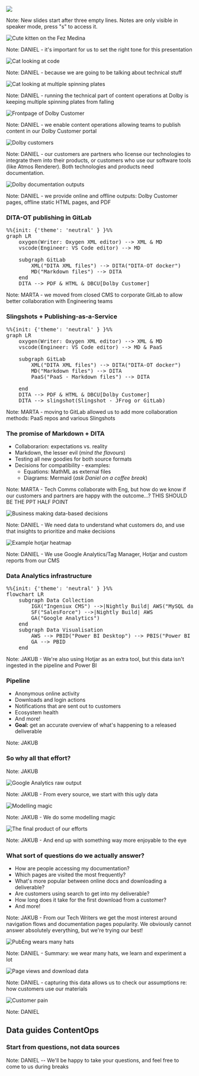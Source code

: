 ![](assets/title.svg)

Note:
New slides start after three empty lines.
Notes are only visible in speaker mode, press "s" to access it. 




<img src="assets/kitty.png" alt="Cute kitten on the Fez Medina" style="max-height: 60vh">

Note:
DANIEL - it's important for us to set the right tone for this presentation 




<img src="assets/cat-terminal.png" alt="Cat looking at code" style="max-height: 60vh">

Note:
DANIEL - because we are going to be talking about technical stuff




<img src="assets/cat-plate-spinning.png" alt="Cat looking at multiple spinning plates" style="max-height: 60vh">

Note:
DANIEL - running the technical part of content operations at Dolby is keeping multiple spinning plates from falling




<img src="assets/DBCU.png" alt="Frontpage of Dolby Customer" style="max-height: 60vh">

Note:
DANIEL - we enable content operations allowing teams to publish content in our Dolby Customer portal




<img src="assets/customers.png" alt="Dolby customers" style="max-height: 60vh">

Note:
DANIEL - our customers are partners who license our technologies to integrate them into their products, or customers who use our software tools (like Atmos Renderer). Both technologies and products need documentation.




<img src="assets/outputs.png" alt="Dolby documentation outputs" style="max-height: 60vh">

Note:
DANIEL - we provide online and offline outputs: Dolby Customer pages, offline static HTML pages, and PDF




### DITA-OT publishing in GitLab

<pre class="mermaid">
%%{init: {'theme': 'neutral' } }%%
graph LR
    oxygen(Writer: Oxygen XML editor) --> XML & MD
    vscode(Engineer: VS Code editor) --> MD

    subgraph GitLab
        XML("DITA XML files") --> DITA("DITA-OT docker")
        MD("Markdown files") --> DITA
    end
    DITA --> PDF & HTML & DBCU[Dolby Customer]
</pre>

Note:
MARTA - we moved from closed CMS to corporate GitLab to allow better collaboration with Engineering teams




### Slingshots + Publishing-as-a-Service

<pre class="mermaid">
%%{init: {'theme': 'neutral' } }%%
graph LR
    oxygen(Writer: Oxygen XML editor) --> XML & MD
    vscode(Engineer: VS Code editor) --> MD & PaaS

    subgraph GitLab
        XML("DITA XML files") --> DITA("DITA-OT docker")
        MD("Markdown files") --> DITA
        PaaS("PaaS - Markdown files") --> DITA

    end
    DITA --> PDF & HTML & DBCU[Dolby Customer]
    DITA --> slingshot(Slingshot - JFrog or GitLab)
</pre>

Note:
MARTA - moving to GitLab allowed us to add more collaboration methods: PaaS repos and various Slingshots




### The promise of Markdown + DITA

* Collaborarion: expectations vs. reality
* Markdown, the lesser evil (*mind the flavours*)
* Testing all new goodies for both source formats
* Decisions for compatibility - examples: 
    * Equations: MathML as external files
    * Diagrams: Mermaid (*ask Daniel on a coffee break*)

Note:
MARTA - Tech Comms collaborate with Eng, but how do we know if our customers and partners are happy with the outcome...?
THIS SHOULD BE THE PPT HALF POINT




<img src="assets/business-data.png" alt="Business making data-based decisions" style="max-height: 60vh">

Note:
DANIEL - We need data to understand what customers do, and use that insights to prioritize and make decisions




<img src="assets/hotjar-heatmap.png" alt="Example hotjar heatmap" style="max-height: 60vh">

Note:
DANIEL - We use Google Analytics/Tag Manager, Hotjar and custom reports from our CMS




### Data Analytics infrastructure

<pre class="mermaid">
%%{init: {'theme': 'neutral' } }%%
flowchart LR
    subgraph Data Collection
        IGX("Ingeniux CMS") -->|Nightly Build| AWS("MySQL database")
        SF("SalesForce") -->|Nightly Build| AWS
        GA("Google Analytics")
    end
    subgraph Data Visualisation
        AWS --> PBID("Power BI Desktop") --> PBIS("Power BI Service")
        GA --> PBID
    end
</pre>

Note:
JAKUB - We're also using Hotjar as an extra tool, but this data isn't ingested in the pipeline and Power BI




### Pipeline

* Anonymous online activity
* Downloads and login actions
* Notifications that are sent out to customers
* Ecosystem health
* And more!
* **Goal:** get an accurate overview of what's happening to a released deliverable

Note:
JAKUB




### So why all that effort?

Note:
JAKUB




<img src="assets/raw_data.png" alt="Google Analytics raw output" style="max-height: 60vh">

Note:
JAKUB - From every source, we start with this ugly data




<img src="assets/data_model.png" alt="Modelling magic">

Note:
JAKUB - We do some modelling magic




<img src="assets/report_screenshot.png" alt="The final product of our efforts" style="max-height: 60vh">

Note:
JAKUB - And end up with something way more enjoyable to the eye




### What sort of questions do we actually answer?

* How are people accessing my documentation?
* Which pages are visited the most frequently?
* What's more popular between online docs and downloading a deliverable?
* Are customers using search to get into my deliverable?
* How long does it take for the first download from a customer?
* And more!

Note:
JAKUB - From our Tech Writers we get the most interest around navigation flows and documentation pages popularity.
We obviously cannot answer absolutely everything, but we're trying our best!




<img src="assets/cat-hats.png" alt="PubEng wears many hats" style="max-height: 60vh">

Note:
DANIEL - Summary: we wear many hats, we learn and experiment a lot




<img src="assets/data.png" alt="Page views and download data" style="max-height: 60vh">

Note:
DANIEL - capturing this data allows us to check our assumptions re: how customers use our materials




<img src="assets/customer-pain.png" alt="Customer pain" style="max-height: 60vh">

Note:
DANIEL




## Data guides ContentOps <!-- .element: class="fragment" -->

### Start from questions, not data sources <!-- .element: class="fragment" -->

Note:
DANIEL -- We'll be happy to take your questions, and feel free to come to us during breaks